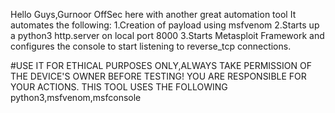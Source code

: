 Hello Guys,Gurnoor OffSec here with another great automation tool
It automates the following:
1.Creation of payload using msfvenom
2.Starts up a python3 http.server on local port 8000
3.Starts Metasploit Framework and configures the console to start listening to reverse_tcp connections.

#USE IT FOR ETHICAL PURPOSES ONLY,ALWAYS TAKE PERMISSION OF THE DEVICE'S OWNER BEFORE TESTING! YOU ARE RESPONSIBLE FOR YOUR ACTIONS.
THIS TOOL USES THE FOLLOWING
python3,msfvenom,msfconsole
